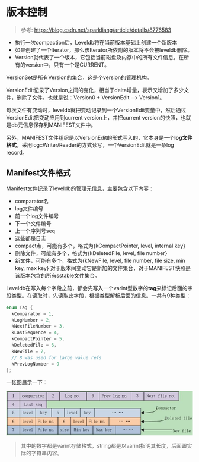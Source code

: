 # 版本控制

> 参考: <https://blog.csdn.net/sparkliang/article/details/8776583>

- 执行一次compaction后，Leveldb将在当前版本基础上创建一个新版本
- 如果创建了一个Iterator，那么该Iterator所依附的版本将不会被leveldb删除。
- Version就代表了一个版本，它包括当前磁盘及内存中的所有文件信息。在所有的version中，只有一个是CURRENT。

VersionSet是所有Version的集合，这是个version的管理机构。

VersionEdit记录了Version之间的变化，相当于delta增量，表示又增加了多少文件，删除了文件。也就是说：Version0 + VersionEdit --> Version1。

每次文件有变动时，leveldb就把变动记录到一个VersionEdit变量中，然后通过VersionEdit把变动应用到current version上，并把current version的快照，也就是db元信息保存到MANIFEST文件中。

另外，MANIFEST文件组织是以VersionEdit的形式写入的，它本身是一个**log文件格式**，采用log::Writer/Reader的方式读写，一个VersionEdit就是一条log record。

## Manifest文件格式

Manifest文件记录了leveldb的管理元信息，主要包含以下内容：

- comparator名
- log文件编号
- 前一个log文件编号
- 下一个文件编号
- 上一个序列号seq
- 这些都是日志
- compact点，可能有多个，格式为{kCompactPointer, level, internal key}
- 删除文件，可能有多个，格式为{kDeletedFile, level, file number}
- 新文件，可能有多个，格式为{kNewFile, level, file number, file size, min key, max key}
  对于版本间变动它是新加的文件集合，对于MANIFEST快照是该版本包含的所有sstable文件集合。

Leveldb在写入每个字段之前，都会先写入一个varint型数字的**tag**来标记后面的字段类型。在读取时，先读取此字段，根据类型解析后面的信息。一共有9种类型：

```cpp
enum Tag {
  kComparator = 1,
  kLogNumber = 2,
  kNextFileNumber = 3,
  kLastSequence = 4,
  kCompactPointer = 5,
  kDeletedFile = 6,
  kNewFile = 7,
  // 8 was used for large value refs
  kPrevLogNumber = 9
};
```

一张图展示一下：

![](images/markdown-2020-12-07-11-20-14.png)

> 其中的数字都是varint存储格式，string都是以varint指明其长度，后面跟实际的字符串内容。

